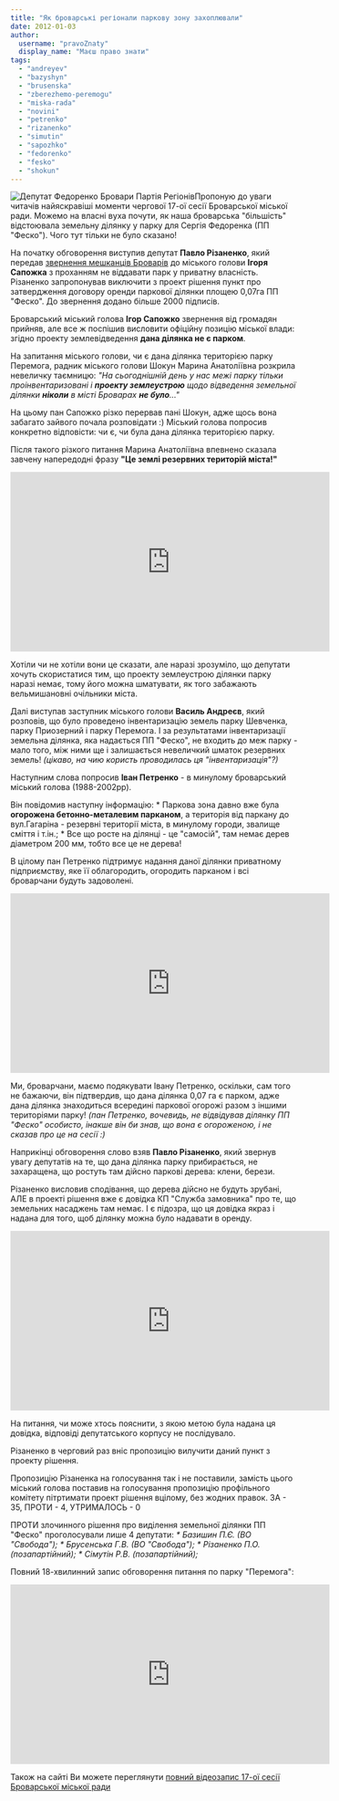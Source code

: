 ```yaml
---
title: "Як броварські регіонали паркову зону захоплювали"
date: 2012-01-03
author: 
  username: "pravoZnaty"
  display_name: "Маєш право знати"
tags: 
  - "andreyev"
  - "bazyshyn"
  - "brusenska"
  - "zberezhemo-peremogu"
  - "miska-rada"
  - "novini"
  - "petrenko"
  - "rizanenko"
  - "simutin"
  - "sapozhko"
  - "fedorenko"
  - "fesko"
  - "shokun"
---
```


![](https://mpz.brovary.org/wp-content/uploads/2012/01/Депутат-Федоренко-Бровари-Партія-Регіонів.jpg "Депутат Федоренко Бровари Партія Регіонів")Пропоную до уваги читачів найяскравіші моменти чергової 17-ої сесії Броварської міської ради. Можемо на власні вуха почути, як наша броварська "більшість" відстоювала земельну ділянку у парку для Сергія Федоренка (ПП "Феско"). Чого тут тільки не було сказано!

На початку обговорення виступив депутат **Павло Різаненко**, який передав [звернення мешканців Броварів](https://mpz.brovary.org/novini/u-brovarah-did-moroz-prosit-deputativ-ne-chipaty-park-peremoga/ "У Броварах Дід Мороз просить депутатів не чіпати парк “Перемога”") до міського голови **Ігоря Сапожка** з проханням не віддавати парк <!--more-->у приватну власність. Різаненко запропонував виключити з проект рішення пункт про затвердження договору оренди паркової ділянки площею 0,07га ПП "Феско". До звернення додано більше 2000 підписів.

Броварський міський голова **Ігор Сапожко** звернення від громадян прийняв, але все ж поспішив висловити офіційну позицію міської влади: згідно проекту землевідведення **дана ділянка не є парком**.

На запитання міського голови, чи є дана ділянка територією парку Перемога, радник міського голови Шокун Марина Анатоліївна розкрила невеличку таємницю: _"На сьогоднішній день у нас межі парку тільки проінвентаризовані і **проекту землеустрою** щодо відведення земельної ділянки **ніколи** в місті Броварах **не було**..."_

На цьому пан Сапожко різко перервав пані Шокун, адже щось вона забагато зайвого почала розповідати :) Міський голова попросив конкретно відповісти: чи є, чи була дана ділянка територією парку.

Після такого різкого питання Марина Анатоліївна впевнено сказала завчену напередодні фразу **"Це землі резервних територій міста!"**

<iframe src="http://www.youtube.com/embed/T7j8knm38cw" frameborder="0" width="560" height="315"></iframe>

Хотіли чи не хотіли вони це сказати, але наразі зрозуміло, що депутати хочуть скористатися тим, що проекту землеустрою ділянки парку наразі немає, тому його можна шматувати, як того забажають вельмишановні очільники міста.

Далі виступав заступник міського голови **Василь Андреєв**, який розповів, що було проведено інвентаризацію земель парку Шевченка, парку Приозерний і парку Перемога. І за результатами інвентаризації земельна ділянка, яка надається ПП "Феско", не входить до меж парку - мало того, між ними ще і залишається невеличкий шматок резервних земель! _(цікаво, на чию користь проводилась ця "інвентаризація"?)_

Наступним слова попросив **Іван Петренко** - в минулому броварський міський голова (1988-2002рр).

Він повідомив наступну інформацію: \* Паркова зона давно вже була **огорожена бетонно-металевим парканом**, а територія від паркану до вул.Гагаріна - резервні території міста, в минулому городи, звалище сміття і т.ін.; \* Все що росте на ділянці - це "самосій", там немає дерев діаметром 200 мм, тобто все це не дерева!

В цілому пан Петренко підтримує надання даної ділянки приватному підприємству, яке її облагородить, огородить парканом і всі броварчани будуть задоволені.

<iframe width="560" height="315" src="http://www.youtube.com/embed/ZBX1WYUFY4A" frameborder="0" allowfullscreen></iframe>

Ми, броварчани, маємо подякувати Івану Петренко, оскільки, сам того не бажаючи, він підтвердив, що дана ділянка 0,07 га є парком, адже дана ділянка знаходиться всередині паркової огорожі разом з іншими територіями парку! _(пан Петренко, вочевидь, не відвідував ділянку ПП "Феско" особисто, інакше він би знав, що вона є огороженою, і не сказав про це на сесії :)_

Наприкінці обговорення слово взяв **Павло Різаненко**, який звернув увагу депутатів на те, що дана ділянка парку прибирається, не захаращена, що ростуть там дійсно паркові дерева: клени, берези.

Різаненко висловив сподівання, що дерева дійсно не будуть зрубані, АЛЕ в проекті рішення вже є довідка КП "Служба замовника" про те, що земельних насаджень там немає. І є підозра, що ця довідка якраз і надана для того, щоб ділянку можна було надавати в оренду.

<iframe width="560" height="315" src="http://www.youtube.com/embed/xziTMdoU1hU" frameborder="0" allowfullscreen></iframe>

На питання, чи може хтось пояснити, з якою метою була надана ця довідка, відповіді депутатського корпусу не послідувало.

Різаненко в черговий раз вніс пропозицію вилучити даний пункт з проекту рішення.

Пропозицію Різаненка на голосування так і не поставили, замість цього міський голова поставив на голосування пропозицію профільного комітету пітртимати проект рішення вцілому, без жодних правок. ЗА - 35, ПРОТИ - 4, УТРИМАЛОСЬ - 0

ПРОТИ злочинного рішення про виділення земельної ділянки ПП "Феско" проголосували лише 4 депутати: _\* Базишин П.Є. (ВО "Свобода"); \* Брусенська Г.В. (ВО "Свобода"); \* Різаненко П.О. (позапартійний); \* Сімутін Р.В. (позапартійний);_

Повний 18-хвилинний запис обговорення питання по парку "Перемога":

<iframe width="560" height="315" src="http://www.youtube.com/embed/Ph3VQRshpQU" frameborder="0" allowfullscreen></iframe>

Також на сайті Ви можете переглянути [повний відеозапис 17-ої сесії Броварської міської ради](https://mpz.brovary.org/novini/video-miska-rada-29-12-2011/ "ВІДЕО: 17-те сесійне засідання Броварської міської ради")
